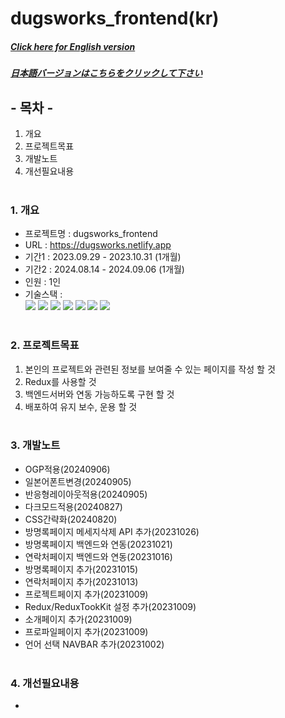 # dugsworks_frontend(kr)

##### [Click here for English version](README_EN.md)

##### [日本語バージョンはこちらをクリックして下さい](README_JP.md)

## - 목차 -

1. 개요
2. 프로젝트목표
3. 개발노트
4. 개선필요내용
   </br>
   </br>

### 1. 개요

- 프로젝트명 : dugsworks_frontend
- URL : https://dugsworks.netlify.app
- 기간1 : 2023.09.29 - 2023.10.31 (1개월)
- 기간2 : 2024.08.14 - 2024.09.06 (1개월)
- 인원 : 1인
- 기술스택 : </br>
  <img src="https://img.shields.io/badge/HTML5-E34F26?style=for-the-badge&logo=HTML5&logoColor=white">
  <img src="https://img.shields.io/badge/CSS3-1572B6?style=for-the-badge&logo=CSS3&logoColor=white">
  <img src="https://img.shields.io/badge/Typescript-3178C6?style=for-the-badge&logo=Typescript&logoColor=white">
  <img src="https://img.shields.io/badge/React-61DAFB?style=for-the-badge&logo=react&logoColor=white">
  <img src="https://img.shields.io/badge/Redux-764ABC?style=for-the-badge&logo=redux&logoColor=white">
  <img src="https://img.shields.io/badge/Sass-CC6699?style=for-the-badge&logo=sass&logoColor=white">
  <img src="https://img.shields.io/badge/Git-F05032?style=for-the-badge&logo=Git&logoColor=white">
  </br>
  </br>

### 2. 프로젝트목표

1. 본인의 프로젝트와 관련된 정보를 보여줄 수 있는 페이지를 작성 할 것
2. Redux를 사용할 것
3. 백엔드서버와 연동 가능하도록 구현 할 것
4. 배포하여 유지 보수, 운용 할 것
   </br>
   </br>

### 3. 개발노트

- OGP적용(20240906)
- 일본어폰트변경(20240905)
- 반응형레이아웃적용(20240905)
- 다크모드적용(20240827)
- CSS간략화(20240820)
- 방명록페이지 메세지삭제 API 추가(20231026)
- 방명록페이지 백엔드와 연동(20231021)
- 연락처페이지 백엔드와 연동(20231016)
- 방명록페이지 추가(20231015)
- 연락처페이지 추가(20231013)
- 프로젝트페이지 추가(20231009)
- Redux/ReduxTookKit 설정 추가(20231009)
- 소개페이지 추가(20231009)
- 프로파일페이지 추가(20231009)
- 언어 선택 NAVBAR 추가(20231002)
  </br>
  </br>

### 4. 개선필요내용

-

